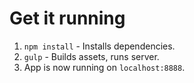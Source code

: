 # Get it running

1. `npm install` - Installs dependencies.
2. `gulp` - Builds assets, runs server.
3. App is now running on `localhost:8888`.
